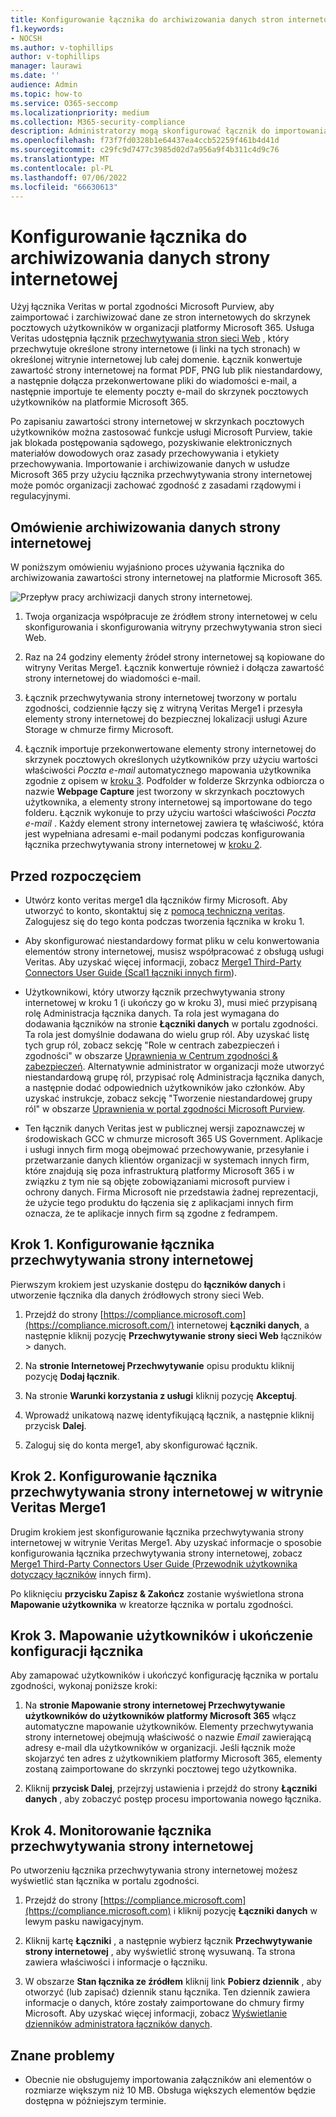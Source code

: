 ```yaml
---
title: Konfigurowanie łącznika do archiwizowania danych stron internetowych na platformie Microsoft 365
f1.keywords:
- NOCSH
ms.author: v-tophillips
author: v-tophillips
manager: laurawi
ms.date: ''
audience: Admin
ms.topic: how-to
ms.service: O365-seccomp
ms.localizationpriority: medium
ms.collection: M365-security-compliance
description: Administratorzy mogą skonfigurować łącznik do importowania i archiwizowania strony internetowej Przechwytywanie danych z usługi Veritas na platformie Microsoft 365. Ten łącznik umożliwia archiwizowanie danych ze źródeł danych innych firm w usłudze Microsoft 365, dzięki czemu można używać funkcji zgodności, takich jak blokada prawna, wyszukiwanie zawartości i zasady przechowywania w celu zarządzania danymi innych firm w organizacji.
ms.openlocfilehash: f73f7fd0328b1e64437ea4ccb52259f461b4d41d
ms.sourcegitcommit: c29fc9d7477c3985d02d7a956a9f4b311c4d9c76
ms.translationtype: MT
ms.contentlocale: pl-PL
ms.lasthandoff: 07/06/2022
ms.locfileid: "66630613"
---
```

# <a name="set-up-a-connector-to-archive-webpage-data"></a>Konfigurowanie łącznika do archiwizowania danych strony internetowej

Użyj łącznika Veritas w portal zgodności Microsoft Purview, aby zaimportować i zarchiwizować dane ze stron internetowych do skrzynek pocztowych użytkowników w organizacji platformy Microsoft 365. Usługa Veritas udostępnia łącznik [przechwytywania stron sieci Web](https://globanet.com/webpage-capture) , który przechwytuje określone strony internetowe (i linki na tych stronach) w określonej witrynie internetowej lub całej domenie. Łącznik konwertuje zawartość strony internetowej na format PDF, PNG lub plik niestandardowy, a następnie dołącza przekonwertowane pliki do wiadomości e-mail, a następnie importuje te elementy poczty e-mail do skrzynek pocztowych użytkowników na platformie Microsoft 365.

Po zapisaniu zawartości strony internetowej w skrzynkach pocztowych użytkowników można zastosować funkcje usługi Microsoft Purview, takie jak blokada postępowania sądowego, pozyskiwanie elektronicznych materiałów dowodowych oraz zasady przechowywania i etykiety przechowywania. Importowanie i archiwizowanie danych w usłudze Microsoft 365 przy użyciu łącznika przechwytywania strony internetowej może pomóc organizacji zachować zgodność z zasadami rządowymi i regulacyjnymi.

## <a name="overview-of-archiving-webpage-data"></a>Omówienie archiwizowania danych strony internetowej

W poniższym omówieniu wyjaśniono proces używania łącznika do archiwizowania zawartości strony internetowej na platformie Microsoft 365.

![Przepływ pracy archiwizacji danych strony internetowej.](../media/WebPageCaptureConnectorWorkflow.png)

1. Twoja organizacja współpracuje ze źródłem strony internetowej w celu skonfigurowania i skonfigurowania witryny przechwytywania stron sieci Web.

2. Raz na 24 godziny elementy źródeł strony internetowej są kopiowane do witryny Veritas Merge1. Łącznik konwertuje również i dołącza zawartość strony internetowej do wiadomości e-mail.

3. Łącznik przechwytywania strony internetowej tworzony w portalu zgodności, codziennie łączy się z witryną Veritas Merge1 i przesyła elementy strony internetowej do bezpiecznej lokalizacji usługi Azure Storage w chmurze firmy Microsoft.

4. Łącznik importuje przekonwertowane elementy strony internetowej do skrzynek pocztowych określonych użytkowników przy użyciu wartości właściwości *Poczta e-mail* automatycznego mapowania użytkownika zgodnie z opisem w [kroku 3](#step-3-map-users-and-complete-the-connector-setup). Podfolder w folderze Skrzynka odbiorcza o nazwie **Webpage Capture** jest tworzony w skrzynkach pocztowych użytkownika, a elementy strony internetowej są importowane do tego folderu. Łącznik wykonuje to przy użyciu wartości właściwości *Poczta e-mail* . Każdy element strony internetowej zawiera tę właściwość, która jest wypełniana adresami e-mail podanymi podczas konfigurowania łącznika przechwytywania strony internetowej w [kroku 2](#step-2-configure-the-webpage-capture-connector-on-the-veritas-merge1-site).

## <a name="before-you-begin"></a>Przed rozpoczęciem

- Utwórz konto veritas merge1 dla łączników firmy Microsoft. Aby utworzyć to konto, skontaktuj się z [pomocą techniczną veritas](https://www.veritas.com/content/support/). Zalogujesz się do tego konta podczas tworzenia łącznika w kroku 1.

- Aby skonfigurować niestandardowy format pliku w celu konwertowania elementów strony internetowej, musisz współpracować z obsługą usługi Veritas. Aby uzyskać więcej informacji, zobacz [Merge1 Third-Party Connectors User Guide (Scal1 łączniki innych firm](https://docs.ms.merge1.globanetportal.com/Merge1%20Third-Party%20Connectors%20Web%20Page%20Capture%20User%20Guide%20.pdf)).

- Użytkownikowi, który utworzy łącznik przechwytywania strony internetowej w kroku 1 (i ukończy go w kroku 3), musi mieć przypisaną rolę Administracja łącznika danych. Ta rola jest wymagana do dodawania łączników na stronie **Łączniki danych** w portalu zgodności. Ta rola jest domyślnie dodawana do wielu grup ról. Aby uzyskać listę tych grup ról, zobacz sekcję "Role w centrach zabezpieczeń i zgodności" w obszarze [Uprawnienia w Centrum zgodności & zabezpieczeń](../security/office-365-security/permissions-in-the-security-and-compliance-center.md#roles-in-the-security--compliance-center). Alternatywnie administrator w organizacji może utworzyć niestandardową grupę ról, przypisać rolę Administracja łącznika danych, a następnie dodać odpowiednich użytkowników jako członków. Aby uzyskać instrukcje, zobacz sekcję "Tworzenie niestandardowej grupy ról" w obszarze [Uprawnienia w portal zgodności Microsoft Purview](microsoft-365-compliance-center-permissions.md#create-a-custom-role-group).

- Ten łącznik danych Veritas jest w publicznej wersji zapoznawczej w środowiskach GCC w chmurze microsoft 365 US Government. Aplikacje i usługi innych firm mogą obejmować przechowywanie, przesyłanie i przetwarzanie danych klientów organizacji w systemach innych firm, które znajdują się poza infrastrukturą platformy Microsoft 365 i w związku z tym nie są objęte zobowiązaniami microsoft purview i ochrony danych. Firma Microsoft nie przedstawia żadnej reprezentacji, że użycie tego produktu do łączenia się z aplikacjami innych firm oznacza, że te aplikacje innych firm są zgodne z fedrampem.

## <a name="step-1-set-up-the-webpage-capture-connector"></a>Krok 1. Konfigurowanie łącznika przechwytywania strony internetowej

Pierwszym krokiem jest uzyskanie dostępu do **łączników danych** i utworzenie łącznika dla danych źródłowych strony sieci Web.

1. Przejdź do strony [https://compliance.microsoft.com](https://compliance.microsoft.com/) internetowej **Łączniki danych**, a następnie kliknij pozycję **Przechwytywanie strony sieci Web** łączników  >  danych.

2. Na **stronie Internetowej Przechwytywanie** opisu produktu kliknij pozycję **Dodaj łącznik**.

3. Na stronie **Warunki korzystania z usługi** kliknij pozycję **Akceptuj**.

4. Wprowadź unikatową nazwę identyfikującą łącznik, a następnie kliknij przycisk **Dalej**.

5. Zaloguj się do konta merge1, aby skonfigurować łącznik.

## <a name="step-2-configure-the-webpage-capture-connector-on-the-veritas-merge1-site"></a>Krok 2. Konfigurowanie łącznika przechwytywania strony internetowej w witrynie Veritas Merge1

Drugim krokiem jest skonfigurowanie łącznika przechwytywania strony internetowej w witrynie Veritas Merge1. Aby uzyskać informacje o sposobie konfigurowania łącznika przechwytywania strony internetowej, zobacz [Merge1 Third-Party Connectors User Guide (Przewodnik użytkownika dotyczący łączników](https://docs.ms.merge1.globanetportal.com/Merge1%20Third-Party%20Connectors%20Web%20Page%20Capture%20User%20Guide%20.pdf) innych firm).

Po kliknięciu **przycisku Zapisz & Zakończ** zostanie wyświetlona strona **Mapowanie użytkownika** w kreatorze łącznika w portalu zgodności.

## <a name="step-3-map-users-and-complete-the-connector-setup"></a>Krok 3. Mapowanie użytkowników i ukończenie konfiguracji łącznika

Aby zamapować użytkowników i ukończyć konfigurację łącznika w portalu zgodności, wykonaj poniższe kroki:

1. Na **stronie Mapowanie strony internetowej Przechwytywanie użytkowników do użytkowników platformy Microsoft 365** włącz automatyczne mapowanie użytkowników. Elementy przechwytywania strony internetowej obejmują właściwość o nazwie *Email* zawierającą adresy e-mail dla użytkowników w organizacji. Jeśli łącznik może skojarzyć ten adres z użytkownikiem platformy Microsoft 365, elementy zostaną zaimportowane do skrzynki pocztowej tego użytkownika.

2. Kliknij **przycisk Dalej**, przejrzyj ustawienia i przejdź do strony **Łączniki danych** , aby zobaczyć postęp procesu importowania nowego łącznika.

## <a name="step-4-monitor-the-webpage-capture-connector"></a>Krok 4. Monitorowanie łącznika przechwytywania strony internetowej

Po utworzeniu łącznika przechwytywania strony internetowej możesz wyświetlić stan łącznika w portalu zgodności.

1. Przejdź do strony [https://compliance.microsoft.com](https://compliance.microsoft.com) i kliknij pozycję **Łączniki danych** w lewym pasku nawigacyjnym.

2. Kliknij kartę **Łączniki** , a następnie wybierz łącznik **Przechwytywanie strony internetowej** , aby wyświetlić stronę wysuwaną. Ta strona zawiera właściwości i informacje o łączniku.

3. W obszarze **Stan łącznika ze źródłem** kliknij link **Pobierz dziennik** , aby otworzyć (lub zapisać) dziennik stanu łącznika. Ten dziennik zawiera informacje o danych, które zostały zaimportowane do chmury firmy Microsoft. Aby uzyskać więcej informacji, zobacz [Wyświetlanie dzienników administratora łączników danych](data-connector-admin-logs.md).

## <a name="known-issues"></a>Znane problemy

- Obecnie nie obsługujemy importowania załączników ani elementów o rozmiarze większym niż 10 MB. Obsługa większych elementów będzie dostępna w późniejszym terminie.